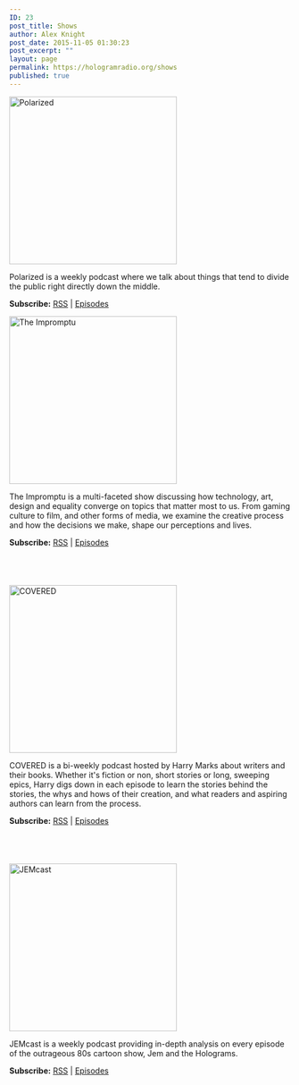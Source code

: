 ```yaml
---
ID: 23
post_title: Shows
author: Alex Knight
post_date: 2015-11-05 01:30:23
post_excerpt: ""
layout: page
permalink: https://hologramradio.org/shows
published: true
---
```

<a href="https://hologramradio.org/polarized"><img src="https://hologramradio.org/images/Polarized-iTunes-300x300.jpg" alt="Polarized" width="300" height="300" class="align none size-medium wp-image-1495" /></a>

Polarized is a weekly podcast where we talk about things that tend to divide the public right directly down the middle.

<strong>Subscribe:</strong> <a href="http://podcast.hologramradio.org/polarized">RSS</a>  | <a href="https://hologramradio.org/polarized">Episodes</a>

<a href="https://hologramradio.org/theimpromptu"><img src="https://hologramradio.org/images/theimpromptu-itunes-300x300.jpg" alt="The Impromptu" width="300" height="300" class="align none size-medium wp-image-106" /></a>

The Impromptu is a multi-faceted show discussing how technology, art, design and equality converge on topics that matter most to us. From gaming culture to film, and other forms of media, we examine the creative process and how the  decisions we make, shape our perceptions and lives.

<strong>Subscribe:</strong> <a href="http://podcast.hologramradio.org/theimpromptu">RSS</a> | <a href="https://hologramradio.org/theimpromptu">Episodes</a>

<a href="https://geo.itunes.apple.com/us/podcast/hologram-radio-the-impromptu/id497617920?mt=2" style="display:inline-block;overflow:hidden;background:url(http://linkmaker.itunes.apple.com/images/badges/en-us/badge_itunes-lrg.svg) no-repeat;width:165px;height:40px;"></a>

<a href="https://hologramradio.org/covered"><img src="https://hologramradio.org/images/covered_fm-300x300.jpg" alt="COVERED" width="300" height="300" class="align none size-medium wp-image-104" /></a>

COVERED is a bi-weekly podcast hosted by Harry Marks about writers and their books. Whether it's fiction or non, short stories or long, sweeping epics, Harry digs down in each episode to learn the stories behind the stories, the whys and hows of their creation, and what readers and aspiring authors can learn from the process.

<strong>Subscribe:</strong> <a href="http://podcast.hologramradio.org/covered">RSS</a> | <a href="https://hologramradio.org/covered">Episodes</a>

<a href="https://geo.itunes.apple.com/us/podcast/covered-harry-c.-marks-covered/id928958238?mt=2" style="display:inline-block;overflow:hidden;background:url(http://linkmaker.itunes.apple.com/images/badges/en-us/badge_itunes-lrg.svg) no-repeat;width:165px;height:40px;"></a>

<a href="https://podcast.hologramradio.org/jemcast"><img src="https://hologramradio.org/images/JEMcast-iTunes-300x300.jpg" alt="JEMcast" width="300" height="300" class="alignnone size-medium wp-image-1567" /></a>

JEMcast is a weekly podcast providing in-depth analysis on every episode of the outrageous 80s cartoon show, Jem and the Holograms.

<strong>Subscribe:</strong> <a href="http://podcast.hologramradio.org/jemcast">RSS</a> | <a href="https://hologramradio.org/jemcast">Episodes</a>

<a href="https://geo.itunes.apple.com/us/podcast/hologram-radio-jemcast/id971046630?mt=2" style="display:inline-block;overflow:hidden;background:url(http://linkmaker.itunes.apple.com/images/badges/en-us/badge_itunes-lrg.svg) no-repeat;width:165px;height:40px;"></a>
